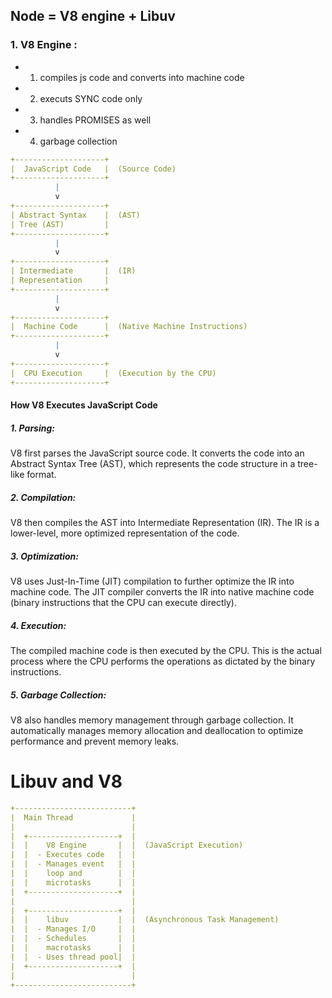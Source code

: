 
## Node = V8 engine + Libuv 

### 1. V8 Engine : 
  - 1. compiles js code and converts into machine code
  - 2. executs SYNC code only 
  - 3. handles PROMISES as well
  - 4. garbage collection

```yml
+--------------------+
|  JavaScript Code   |  (Source Code)
+--------------------+
          |
          v
+--------------------+
| Abstract Syntax    |  (AST)
| Tree (AST)         |
+--------------------+
          |
          v
+--------------------+
| Intermediate       |  (IR)
| Representation     |
+--------------------+
          |
          v
+--------------------+
|  Machine Code      |  (Native Machine Instructions)
+--------------------+
          |
          v
+--------------------+
|  CPU Execution     |  (Execution by the CPU)
+--------------------+

```

#### How V8 Executes JavaScript Code
##### 1. Parsing:

V8 first parses the JavaScript source code. It converts the code into an Abstract Syntax Tree (AST), which represents the code structure in a tree-like format.
##### 2. Compilation:

V8 then compiles the AST into Intermediate Representation (IR). The IR is a lower-level, more optimized representation of the code.
##### 3. Optimization:

V8 uses Just-In-Time (JIT) compilation to further optimize the IR into machine code. The JIT compiler converts the IR into native machine code (binary instructions that the CPU can execute directly).
##### 4. Execution:

The compiled machine code is then executed by the CPU. This is the actual process where the CPU performs the operations as dictated by the binary instructions.
##### 5. Garbage Collection:

V8 also handles memory management through garbage collection. It automatically manages memory allocation and deallocation to optimize performance and prevent memory leaks.

# Libuv and V8

```yml
+--------------------------+
|  Main Thread             |
|                          |
|  +--------------------+  |
|  |    V8 Engine       |  |  (JavaScript Execution)
|  |  - Executes code   |  |
|  |  - Manages event   |  |
|  |    loop and        |  |
|  |    microtasks      |  |
|  +--------------------+  |
|                          |
|  +--------------------+  |
|  |    libuv           |  |  (Asynchronous Task Management)
|  |  - Manages I/O     |  |
|  |  - Schedules       |  |
|  |    macrotasks      |  |
|  |  - Uses thread pool|  |
|  +--------------------+  |
|                          |
+--------------------------+
```


